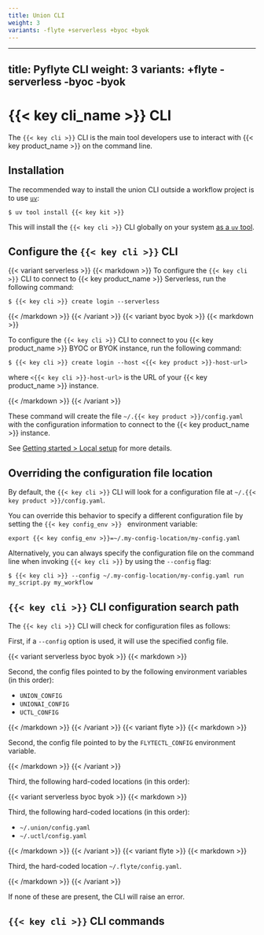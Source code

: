```yaml
---
title: Union CLI
weight: 3
variants: -flyte +serverless +byoc +byok
---
```


---
title: Pyflyte CLI
weight: 3
variants: +flyte -serverless -byoc -byok
---

# {{< key cli_name >}} CLI

The `{{< key cli >}}` CLI is the main tool developers use to interact with {{< key product_name >}} on the command line.

## Installation

The recommended way to install the union CLI outside a workflow project is to use [`uv`](https://docs.astral.sh/uv/):

```shell
$ uv tool install {{< key kit >}}
```

This will install the `{{< key cli >}}` CLI globally on your system [as a `uv` tool](https://docs.astral.sh/uv/concepts/tools/).


## Configure the `{{< key cli >}}` CLI

{{< variant serverless >}}
{{< markdown >}}
To configure the `{{< key cli >}}` CLI to connect to {{< key product_name >}} Serverless, run the following command:

```shell
$ {{< key cli >}} create login --serverless
```

{{< /markdown >}}
{{< /variant >}}
{{< variant byoc byok >}}
{{< markdown >}}

To configure the `{{< key cli >}}` CLI to connect to you {{< key product_name >}}  BYOC or BYOK instance, run the following command:

```shell
$ {{< key cli >}} create login --host <{{< key product >}}-host-url>
```

where `<{{< key cli >}}-host-url>` is the URL of your {{< key product_name >}}  instance.

{{< /markdown >}}
{{< /variant >}}

These command will create the file `~/.{{< key product >}}/config.yaml` with the configuration information to connect to the {{< key product_name >}}  instance.

See [Getting started > Local setup](../user-guide/getting-started/local-setup) for more details.

## Overriding the configuration file location

By default, the `{{< key cli >}}` CLI will look for a configuration file at `~/.{{< key product >}}/config.yaml`.

You can override this behavior to specify a different configuration file by setting the `{{< key config_env >}} ` environment variable:

```shell
export {{< key config_env >}}=~/.my-config-location/my-config.yaml
```

Alternatively, you can always specify the configuration file on the command line when invoking `{{< key cli >}}` by using the `--config` flag:

```shell
$ {{< key cli >}} --config ~/.my-config-location/my-config.yaml run my_script.py my_workflow
```

## `{{< key cli >}}` CLI configuration search path

The `{{< key cli >}}` CLI will check for configuration files as follows:

First, if a `--config` option is used, it will use the specified config file.

{{< variant serverless byoc byok >}}
{{< markdown >}}

Second, the config files pointed to by the following environment variables (in this order):

* `UNION_CONFIG`
* `UNIONAI_CONFIG`
* `UCTL_CONFIG`

{{< /markdown >}}
{{< /variant >}}
{{< variant flyte >}}
{{< markdown >}}

Second, the config file pointed to by the `FLYTECTL_CONFIG` environment variable.

{{< /markdown >}}
{{< /variant >}}

Third, the following hard-coded locations (in this order):

{{< variant serverless byoc byok >}}
{{< markdown >}}

Third, the following hard-coded locations (in this order):

* `~/.union/config.yaml`
* `~/.uctl/config.yaml`

{{< /markdown >}}
{{< /variant >}}
{{< variant flyte >}}
{{< markdown >}}

Third, the hard-coded location `~/.flyte/config.yaml`.

{{< /markdown >}}
{{< /variant >}}

If none of these are present, the CLI will raise an error.

## `{{< key cli >}}` CLI commands
